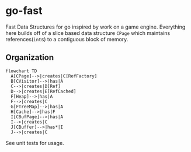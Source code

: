 # go-fast

Fast Data Structures for go inspired by work on a game engine. Everything here builds off of a slice based data structure `CPage` which maintains references(`int`s) to a contiguous block of memory.

## Organization

```mermaid
flowchart TD
  A[CPage]-->|creates|C[RefFactory]
  B[CVisitor]-->|has|A
  C-->|creates|D[Ref]
  D-->|creates|E[RefCached]
  F[Heap]-->|has|A
  F-->|creates|C
  G[FTreeMap]-->|has|A
  H[Cache]-->|has|F
  I[CBufPage]-->|has|A
  I-->|creates|C
  J[CBuffer]-->|has*|I
  J-->|creates|C
```

See unit tests for usage.

